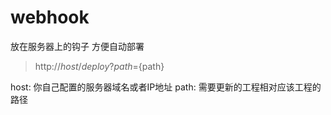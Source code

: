# webhook
放在服务器上的钩子 方便自动部署

> http://${host}/deploy?path=${path}

host: 你自己配置的服务器域名或者IP地址
path: 需要更新的工程相对应该工程的路径

